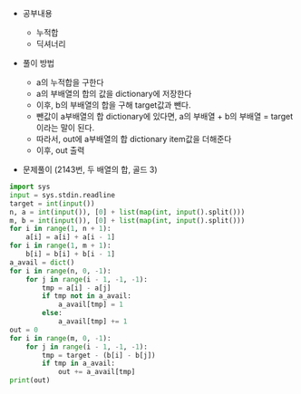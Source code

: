 - 공부내용
	- 누적합
	- 딕셔너리

- 풀이 방법
	- a의 누적합을 구한다
	- a의 부배열의 합의 값을 dictionary에 저장한다
	- 이후, b의 부배열의 합을 구해 target값과 뺀다.
	- 뺀값이 a부배열의 합 dictionary에 있다면, a의 부배열 + b의 부배열 = target이라는 말이 된다.
	- 따라서, out에 a부배열의 합 dictionary item값을 더해준다
	- 이후, out 출력

- 문제풀이 (2143번, 두 배열의 합, 골드 3)
``` python
import sys
input = sys.stdin.readline
target = int(input())
n, a = int(input()), [0] + list(map(int, input().split()))
m, b = int(input()), [0] + list(map(int, input().split()))
for i in range(1, n + 1):
    a[i] = a[i] + a[i - 1]
for i in range(1, m + 1):
    b[i] = b[i] + b[i - 1]
a_avail = dict()
for i in range(n, 0, -1):
    for j in range(i - 1, -1, -1):
        tmp = a[i] - a[j]
        if tmp not in a_avail:
            a_avail[tmp] = 1
        else:
            a_avail[tmp] += 1
out = 0
for i in range(m, 0, -1):
    for j in range(i - 1, -1, -1):
        tmp = target - (b[i] - b[j])
        if tmp in a_avail:
            out += a_avail[tmp]
print(out)
```
